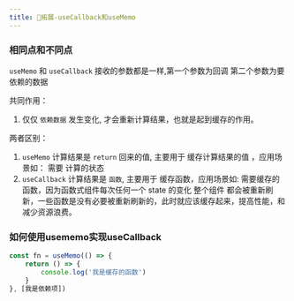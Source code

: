 ```yaml
---
title: 🌹拓展-useCallback和useMemo
---
```


### 相同点和不同点

`useMemo` 和 `useCallback` 接收的参数都是一样,第一个参数为回调 第二个参数为要依赖的数据

共同作用：

1. 仅仅 `依赖数据` 发生变化, 才会重新计算结果，也就是起到缓存的作用。

两者区别：

1. `useMemo` 计算结果是 `return` 回来的值, 主要用于 缓存计算结果的值 ，应用场景如： 需要 计算的状态
2. `useCallback` 计算结果是 `函数`, 主要用于 缓存函数，应用场景如: 需要缓存的函数，因为函数式组件每次任何一个 state 的变化 整个组件 都会被重新刷新，一些函数是没有必要被重新刷新的，此时就应该缓存起来，提高性能，和减少资源浪费。



### 如何使用usememo实现useCallback

```js
const fn = useMemo(() => {
	return () => {
		console.log('我是缓存的函数')
	}
}, [我是依赖项])
```

